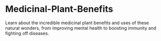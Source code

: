 # Medicinal-Plant-Benefits
Learn about the incredible medicinal plant benefits and uses of these natural wonders, from improving mental health to boosting immunity and fighting off diseases.
